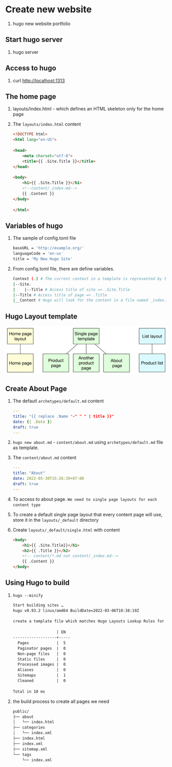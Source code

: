 # Create new website

1. hugo new website portfolio

## Start hugo server

1. hugo server

## Access to hugo

1. curl <http://localhost:1313>

## The home page

1. layouts/index.html - which defines an HTML skeleton only for the home page
1. The `layouts/index.html` content

    ```html
    <!DOCTYPE html>
    <html lang="en-US">

    <head>
        <meta charset="utf-8">
        <title>{{ .Site.Title }}</title>
    </head>

    <body>
        <h1>{{ .Site.Title }}</h1>
        <!--content/_index.md-->
        {{ .Content }}
    </body>

    </html>
    ```

## Variables of hugo

1. The sample of config.toml file

    ```bash
    baseURL = 'http://example.org/'
    languageCode = 'en-us'
    title = 'My New Hugo Site'
    ```

1. From config.toml file, there are define variables.

    ```bash
    Context (.) # The current context in a template is represented by the dot.
    |--Site.
    |    |--Title # Access title of site => .Site.Title
    |--Title # Access title of page => .Title
    |__Content # Hugo will look for the content in a file named _index.md in the content directory.
    ```

## Hugo Layout template

![image type="content"](hugo-layout-template.png "Hugo layout template")

## Create About Page

1. The defautl `archetypes/default.md` content

    ```yml
    ---
    title: "{{ replace .Name "-" " " | title }}"
    date: {{ .Date }}
    draft: true
    ---
    ```

1. `hugo new about.md` - `content/about.md` using `archetypes/default.md` file as template.
1. The `content/about.md` content

    ```yml
    ---
    title: "About"
    date: 2022-05-30T15:26:39+07:00
    draft: true
    ---
    ```

1. To access to about page. `We need to single page layouts for each content type`
1. To create a default single page layout that every content page will use, store it in the `layouts/_default` directory
1. Create `layouts/_default/single.html` with content

    ```html
    <body>
        <h1>{{ .Site.Title}}</h1>
        <h2>{{ .Title }}</h2>
        <!-- content/*.md not content/_index.md-->
        {{ .Content }}
    </body>

    ```

## Using Hugo to build

1. `hugo --minify`

    ```bash
    Start building sites …
    hugo v0.93.2 linux/amd64 BuildDate=2022-03-06T10:38:19Z

    create a template file which matches Hugo Layouts Lookup Rules for this combination.

                       | EN
    -------------------+-----
      Pages            |  5
      Paginator pages  |  0
      Non-page files   |  0
      Static files     |  0
      Processed images |  0
      Aliases          |  0
      Sitemaps         |  1
      Cleaned          |  0

    Total in 10 ms
    ```

1. the build process to create all pages we need

    ```bash
    public/
    ├── about
    │   └── index.html
    ├── categories
    │   └── index.xml
    ├── index.html
    ├── index.xml
    ├── sitemap.xml
    └── tags
        └── index.xml
    ```
